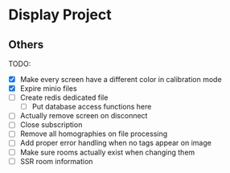 # Display Project

## Others

TODO:

- [x] Make every screen have a different color in calibration mode
- [x] Expire minio files
- [ ] Create redis dedicated file
  - [ ] Put database access functions here
- [ ] Actually remove screen on disconnect
- [ ] Close subscription
- [ ] Remove all homographies on file processing
- [ ] Add proper error handling when no tags appear on image
- [ ] Make sure rooms actually exist when changing them
- [ ] SSR room information

